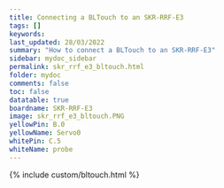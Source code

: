 ```yaml
---
title: Connecting a BLTouch to an SKR-RRF-E3
tags: []
keywords: 
last_updated: 28/03/2022
summary: "How to connect a BLTouch to an SKR-RRF-E3"
sidebar: mydoc_sidebar
permalink: skr_rrf_e3_bltouch.html
folder: mydoc
comments: false
toc: false
datatable: true
boardname: SKR-RRF-E3
image: skr_rrf_e3_bltouch.PNG
yellowPin: B.0
yellowName: Servo0
whitePin: C.5
whiteName: probe
---
```


{% include custom/bltouch.html %}